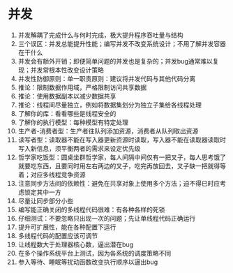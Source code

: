# 并发
1. 并发解耦了完成什么与何时完成，极大提升程序吞吐量与结构
2. 三个误区：并发总能提升性能；编写并发不改变系统设计；不用了解并发容器在干什么
3. 并发会有额外开销；即便简单问题的并发也是复杂的；并发bug通常难以复现；并发常根本性改变设计策略
4. 并发性防御原则：单一职责原则：建议将并发代码与其他代码分离
5. 推论：限制数据作用域，严格限制访问共享数据
6. 推论：使用数据副本以减少数据共享
7. 推论：线程间尽量独立，例如将数据集划分为独立子集给各线程处理
8. 了解你的库：看看哪些是线程安全的
9. 了解你的执行模型：每种模型有特定处理
10. 生产者-消费者型：生产者往队列添加资源，消费者从队列取出资源
11. 读写者型：读取器不能在写入器更新资源时读取，写入器不能在读取器读取时写入新信息，须平衡两者的需求来设定优先级
12. 哲学家吃饭型：圆桌坐群哲学家，每人间隔中间仅有一把叉子，每人思考饿了就要吃东西，且要同时用左右两边的叉子，吃完再放回去，叉子缺一把就得等着；对应多线程竞争资源
13. 注意同步方法间的依赖性：避免在共享对象上使用多个方法；迫不得已时应考虑锁定其中一方
14. 尽量让同步部分小些
15. 编写能正确关闭的多线程代码很难：有各种各样的死锁
16. 仔细测试：不要忽略只出现一次的问题；先让单线程代码正确运行
17. 提升可扩展性，能在各种配置下运行
18. 多线程代码的配置应该可调节
19. 让线程数大于处理器核心数，逼出潜在bug
20. 在多个操作系统平台上测试，因为各系统的调度策略不同
21. 参入等待、睡眠等扰动函数改变执行顺序以逼出bug
